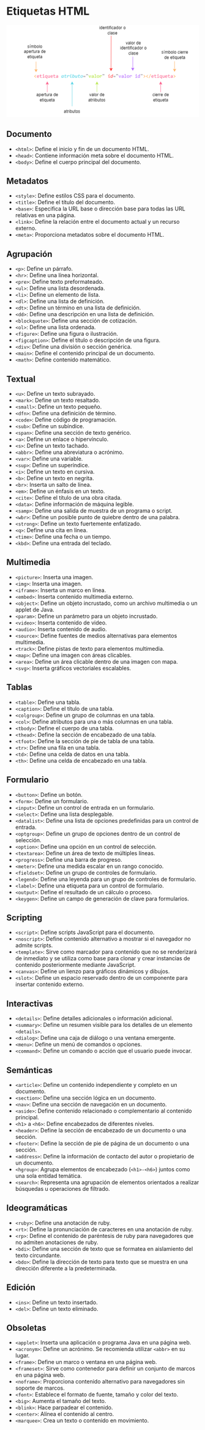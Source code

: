 # Etiquetas HTML

![img-etiqueta-sintaxis](../../img/etiquetas-sintaxis.png)

## Documento

- `<html>`: Define el inicio y fin de un documento HTML.
- `<head>`: Contiene información meta sobre el documento HTML.
- `<body>`: Define el cuerpo principal del documento.

## Metadatos

- `<style>`: Define estilos CSS para el documento.
- `<title>`: Define el título del documento.
- `<base>`: Especifica la URL base o dirección base para todas las URL relativas en una página.
- `<link>`: Define la relación entre el documento actual y un recurso externo.
- `<meta>`: Proporciona metadatos sobre el documento HTML.

## Agrupación

- `<p>`: Define un párrafo.
- `<hr>`: Define una línea horizontal.
- `<pre>`: Define texto preformateado.
- `<ul>`: Define una lista desordenada.
- `<li>`: Define un elemento de lista.
- `<dl>`: Define una lista de definición.
- `<dt>`: Define un término en una lista de definición.
- `<dd>`: Define una descripción en una lista de definición.
- `<blockquote>`: Define una sección de cotización.
- `<ol>`: Define una lista ordenada.
- `<figure>`: Define una figura o ilustración.
- `<figcaption>`: Define el título o descripción de una figura.
- `<div>`: Define una división o sección genérica.
- `<main>`: Define el contenido principal de un documento.
- `<math>`: Define contenido matemático.

## Textual

- `<u>`: Define un texto subrayado.
- `<mark>`: Define un texto resaltado.
- `<small>`: Define un texto pequeño.
- `<dfn>`: Define una definición de término.
- `<code>`: Define código de programación.
- `<sub>`: Define un subíndice.
- `<span>`: Define una sección de texto genérico.
- `<a>`: Define un enlace o hipervínculo.
- `<s>`: Define un texto tachado.
- `<abbr>`: Define una abreviatura o acrónimo.
- `<var>`: Define una variable.
- `<sup>`: Define un superíndice.
- `<i>`: Define un texto en cursiva.
- `<b>`: Define un texto en negrita.
- `<br>`: Inserta un salto de línea.
- `<em>`: Define un énfasis en un texto.
- `<cite>`: Define el título de una obra citada.
- `<data>`: Define información de máquina legible.
- `<samp>`: Define una salida de muestra de un programa o script.
- `<wbr>`: Define un posible punto de quiebre dentro de una palabra.
- `<strong>`: Define un texto fuertemente enfatizado.
- `<q>`: Define una cita en línea.
- `<time>`: Define una fecha o un tiempo.
- `<kbd>`: Define una entrada del teclado.

## Multimedia

- `<picture>`: Inserta una imagen.
- `<img>`: Inserta una imagen.
- `<iframe>`: Inserta un marco en línea.
- `<embed>`: Inserta contenido multimedia externo.
- `<object>`: Define un objeto incrustado, como un archivo multimedia o un applet de Java.
- `<param>`: Define un parámetro para un objeto incrustado.
- `<video>`: Inserta contenido de video.
- `<audio>`: Inserta contenido de audio.
- `<source>`: Define fuentes de medios alternativas para elementos multimedia.
- `<track>`: Define pistas de texto para elementos multimedia.
- `<map>`: Define una imagen con áreas clicables.
- `<area>`: Define un área clicable dentro de una imagen con mapa.
- `<svg>`: Inserta gráficos vectoriales escalables.

## Tablas

- `<table>`: Define una tabla.
- `<caption>`: Define el título de una tabla.
- `<colgroup>`: Define un grupo de columnas en una tabla.
- `<col>`: Define atributos para una o más columnas en una tabla.
- `<tbody>`: Define el cuerpo de una tabla.
- `<thead>`: Define la sección de encabezado de una tabla.
- `<tfoot>`: Define la sección de pie de tabla de una tabla.
- `<tr>`: Define una fila en una tabla.
- `<td>`: Define una celda de datos en una tabla.
- `<th>`: Define una celda de encabezado en una tabla.

## Formulario

- `<button>`: Define un botón.
- `<form>`: Define un formulario.
- `<input>`: Define un control de entrada en un formulario.
- `<select>`: Define una lista desplegable.
- `<datalist>`: Define una lista de opciones predefinidas para un control de entrada.
- `<optgroup>`: Define un grupo de opciones dentro de un control de selección.
- `<option>`: Define una opción en un control de selección.
- `<textarea>`: Define un área de texto de múltiples líneas.
- `<progress>`: Define una barra de progreso.
- `<meter>`: Define una medida escalar en un rango conocido.
- `<fieldset>`: Define un grupo de controles de formulario.
- `<legend>`: Define una leyenda para un grupo de controles de formulario.
- `<label>`: Define una etiqueta para un control de formulario.
- `<output>`: Define el resultado de un cálculo o proceso.
- `<keygen>`: Define un campo de generación de clave para formularios.

## Scripting

- `<script>`: Define scripts JavaScript para el documento.
- `<noscript>`: Define contenido alternativo a mostrar si el navegador no admite scripts.
- `<template>`: Sirve como marcador para contenido que no se renderizará de inmediato y se utiliza como base para clonar y crear instancias de contenido posteriormente mediante JavaScript.
- `<canvas>`: Define un lienzo para gráficos dinámicos y dibujos.
- `<slot>`:  Define un espacio reservado dentro de un componente para insertar contenido externo.

## Interactivas

- `<details>`: Define detalles adicionales o información adicional.
- `<summary>`: Define un resumen visible para los detalles de un elemento `<details>`.
- `<dialog>`: Define una caja de diálogo o una ventana emergente.
- `<menu>`: Define un menú de comandos o opciones.
- `<command>`: Define un comando o acción que el usuario puede invocar.

## Semánticas

- `<article>`: Define un contenido independiente y completo en un documento.
- `<section>`: Define una sección lógica en un documento.
- `<nav>`: Define una sección de navegación en un documento.
- `<aside>`: Define contenido relacionado o complementario al contenido principal.
- `<h1>` a `<h6>`: Define encabezados de diferentes niveles.
- `<header>`: Define la sección de encabezado de un documento o una sección.
- `<footer>`: Define la sección de pie de página de un documento o una sección.
- `<address>`: Define la información de contacto del autor o propietario de un documento.
- `<hgroup>`: Agrupa elementos de encabezado (`<h1>-<h6>`) juntos como una sola entidad temática.
- `<search>`: Representa una agrupación de elementos orientados a realizar búsquedas u operaciones de filtrado.

## Ideogramáticas

- `<ruby>`: Define una anotación de ruby.
- `<rt>`: Define la pronunciación de caracteres en una anotación de ruby.
- `<rp>`: Define el contenido de paréntesis de ruby para navegadores que no admiten anotaciones de ruby.
- `<bdi>`: Define una sección de texto que se formatea en aislamiento del texto circundante.
- `<bdo>`: Define la dirección de texto para texto que se muestra en una dirección diferente a la predeterminada.

## Edición

- `<ins>`: Define un texto insertado.
- `<del>`: Define un texto eliminado.

## Obsoletas

- `<applet>`: Inserta una aplicación o programa Java en una página web.
- `<acronym>`: Define un acrónimo. Se recomienda utilizar `<abbr>` en su lugar.
- `<frame>`: Define un marco o ventana en una página web.
- `<frameset>`: Sirve como contenedor para definir un conjunto de marcos en una página web.
- `<noframe>`: Proporciona contenido alternativo para navegadores sin soporte de marcos.
- `<font>`: Establece el formato de fuente, tamaño y color del texto.
- `<big>`: Aumenta el tamaño del texto.
- `<blink>`: Hace parpadear el contenido.
- `<center>`: Alínea el contenido al centro.
- `<marquee>`: Crea un texto o contenido en movimiento.
